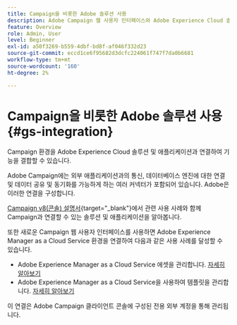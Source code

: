 ```yaml
---
title: Campaign을 비롯한 Adobe 솔루션 사용
description: Adobe Campaign 웹 사용자 인터페이스와 Adobe Experience Cloud 솔루션 및 앱을 사용하는 방법에 대해 알아봅니다
feature: Overview
role: Admin, User
level: Beginner
exl-id: a50f3269-b559-4dbf-bd8f-af046f332d23
source-git-commit: eccd1ce6f95682d3dcfc224061f747f7da0b6681
workflow-type: tm+mt
source-wordcount: '160'
ht-degree: 2%

---
```



# Campaign을 비롯한 Adobe 솔루션 사용 {#gs-integration}

Campaign 환경을 Adobe Experience Cloud 솔루션 및 애플리케이션과 연결하여 기능을 결합할 수 있습니다.

Adobe Campaign에는 외부 애플리케이션과의 통신, 데이터베이스 엔진에 대한 연결 및 데이터 공유 및 동기화를 가능하게 하는 여러 커넥터가 포함되어 있습니다. Adobe은 이러한 연결을 구성합니다.

[Campaign v8(콘솔) 설명서](https://experienceleague.adobe.com/docs/campaign/campaign-v8/connect/integration.html?lang=ko){target="_blank"}에서 관련 사용 사례와 함께 Campaign과 연결할 수 있는 솔루션 및 애플리케이션을 알아봅니다.

또한 새로운 Campaign 웹 사용자 인터페이스를 사용하면 Adobe Experience Manager as a Cloud Service 환경을 연결하여 다음과 같은 사용 사례를 달성할 수 있습니다.

* Adobe Experience Manager as a Cloud Service 에셋을 관리합니다. [자세히 알아보기](aem-assets.md)
* Adobe Experience Manager as a Cloud Service을 사용하여 템플릿을 관리합니다. [자세히 알아보기](aem-content.md)

이 연결은 Adobe Campaign 클라이언트 콘솔에 구성된 전용 외부 계정을 통해 관리됩니다.
